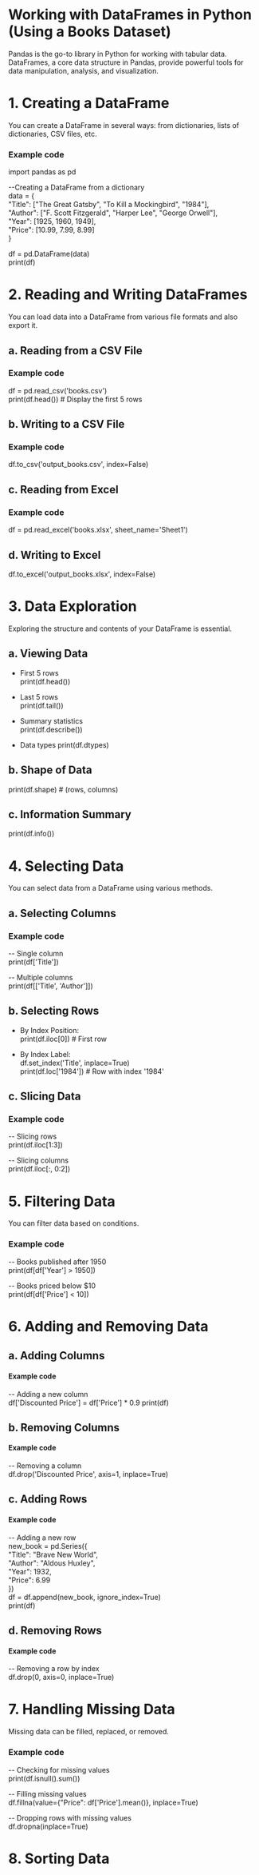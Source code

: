 # Working with DataFrames in Python (Using a Books Dataset)
Pandas is the go-to library in Python for working with tabular data.  
DataFrames, a core data structure in Pandas, provide powerful tools for data manipulation, analysis, and visualization.

# 1. Creating a DataFrame
You can create a DataFrame in several ways: from dictionaries, lists of dictionaries, CSV files, etc.

### Example code
import pandas as pd  

--Creating a DataFrame from a dictionary  
data = {  
    "Title": ["The Great Gatsby", "To Kill a Mockingbird", "1984"],    
    "Author": ["F. Scott Fitzgerald", "Harper Lee", "George Orwell"],  
    "Year": [1925, 1960, 1949],  
    "Price": [10.99, 7.99, 8.99]  
}

df = pd.DataFrame(data)  
print(df)

# 2. Reading and Writing DataFrames
You can load data into a DataFrame from various file formats and also export it.
## a. Reading from a CSV File
### Example code
df = pd.read_csv('books.csv')  
print(df.head())  # Display the first 5 rows

## b. Writing to a CSV File
### Example code
df.to_csv('output_books.csv', index=False)

## c. Reading from Excel
### Example code 
df = pd.read_excel('books.xlsx', sheet_name='Sheet1')

## d. Writing to Excel
df.to_excel('output_books.xlsx', index=False)  

# 3. Data Exploration
Exploring the structure and contents of your DataFrame is essential.
## a. Viewing Data
* First 5 rows  
print(df.head())

* Last 5 rows  
print(df.tail())

* Summary statistics  
print(df.describe())

* Data types
print(df.dtypes)

## b. Shape of Data
print(df.shape)  # (rows, columns)

## c. Information Summary
print(df.info())


# 4. Selecting Data
You can select data from a DataFrame using various methods.

## a. Selecting Columns
### Example code
-- Single column  
print(df['Title'])

-- Multiple columns  
print(df[['Title', 'Author']])

## b. Selecting Rows
* By Index Position:  
print(df.iloc[0])  # First row

* By Index Label:  
df.set_index('Title', inplace=True)  
print(df.loc['1984'])  # Row with index '1984'

## c. Slicing Data
### Example code
-- Slicing rows  
print(df.iloc[1:3])

-- Slicing columns  
print(df.iloc[:, 0:2])

# 5. Filtering Data
You can filter data based on conditions.

### Example code
-- Books published after 1950  
print(df[df['Year'] > 1950])

-- Books priced below $10  
print(df[df['Price'] < 10])


# 6. Adding and Removing Data
## a. Adding Columns
#### Example code
-- Adding a new column  
df['Discounted Price'] = df['Price'] * 0.9
print(df)

## b. Removing Columns
#### Example code
-- Removing a column  
df.drop('Discounted Price', axis=1, inplace=True)


## c. Adding Rows
#### Example code
-- Adding a new row  
new_book = pd.Series({  
    "Title": "Brave New World",  
    "Author": "Aldous Huxley",  
    "Year": 1932,  
    "Price": 6.99  
    })  
df = df.append(new_book, ignore_index=True)  
print(df)


## d. Removing Rows
#### Example code
-- Removing a row by index  
df.drop(0, axis=0, inplace=True)


# 7. Handling Missing Data
Missing data can be filled, replaced, or removed.
### Example code
-- Checking for missing values  
print(df.isnull().sum())

-- Filling missing values  
df.fillna(value={"Price": df['Price'].mean()}, inplace=True)

-- Dropping rows with missing values  
df.dropna(inplace=True)


# 8. Sorting Data